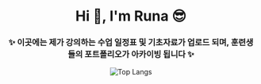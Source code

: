 <div align="center">
  <h1> Hi 👋, I'm Runa 😎 </h1>
  
  <h3>✨ 이곳에는 제가 강의하는 수업 일정표 및 기초자료가 업로드 되며,
    훈련생들의 포트폴리오가 아카이빙 됩니다 ✨</h3>
  
  ![Top Langs](https://github-readme-stats.vercel.app/api/top-langs/?username=RunaUXLabs&hide_progress=true)
  
</div>
